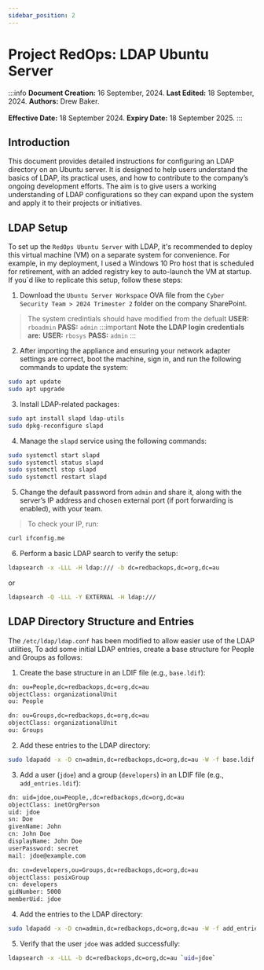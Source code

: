 ```yaml
---
sidebar_position: 2
---
```


# Project RedOps: LDAP Ubuntu Server 

:::info
**Document Creation:** 16 September, 2024. **Last Edited:** 18 September, 2024. **Authors:** Drew Baker.
<br></br>**Effective Date:** 18 September 2024. **Expiry Date:** 18 September 2025.
:::

## Introduction
This document provides detailed instructions for configuring an LDAP directory on an Ubuntu server. It is designed to help users understand the basics of LDAP, its practical uses, and how to contribute to the company’s ongoing development efforts. The aim is to give users a working understanding of LDAP configurations so they can expand upon the system and apply it to their projects or initiatives.

## LDAP Setup
To set up the `RedOps Ubuntu Server` with LDAP, it's recommended to deploy this virtual machine (VM) on a separate system for convenience. For example, in my deployment, I used a Windows 10 Pro host that is scheduled for retirement, with an added registry key to auto-launch the VM at startup. If you`d like to replicate this setup, follow these steps:

1. Download the `Ubuntu Server Workspace` OVA file from the `Cyber Security Team > 2024 Trimester 2` folder on the company SharePoint.
> The system credintials should have modified from the defualt **USER:** `rboadmin` **PASS:** `admin`
:::important
**Note the LDAP login credentials are:**
**USER:** `rbosys`
**PASS:** `admin`
:::

2. After importing the appliance and ensuring your network adapter settings are correct, boot the machine, sign in, and run the following commands to update the system:
```bash
sudo apt update
sudo apt upgrade
```
   
3. Install LDAP-related packages:
```bash
sudo apt install slapd ldap-utils
sudo dpkg-reconfigure slapd
```

4. Manage the `slapd` service using the following commands:
```bash
sudo systemctl start slapd
sudo systemctl status slapd
sudo systemctl stop slapd
sudo systemctl restart slapd
```

5. Change the default password from `admin` and share it, along with the server’s IP address and chosen external port (if port forwarding is enabled), with your team.
> To check your IP, run:  
```bash
curl ifconfig.me
```

6. Perform a basic LDAP search to verify the setup:
```bash
ldapsearch -x -LLL -H ldap:/// -b dc=redbackops,dc=org,dc=au
```
or
```bash
ldapsearch -Q -LLL -Y EXTERNAL -H ldap:///
```


## LDAP Directory Structure and Entries
The `/etc/ldap/ldap.conf` has been modified to allow easier use of the LDAP utilities, 
To add some initial LDAP entries, create a base structure for People and Groups as follows:

1. Create the base structure in an LDIF file (e.g., `base.ldif`):
```bash
dn: ou=People,dc=redbackops,dc=org,dc=au
objectClass: organizationalUnit
ou: People

dn: ou=Groups,dc=redbackops,dc=org,dc=au
objectClass: organizationalUnit
ou: Groups
```

2. Add these entries to the LDAP directory:
```bash
sudo ldapadd -x -D cn=admin,dc=redbackops,dc=org,dc=au -W -f base.ldif
```

3. Add a user (`jdoe`) and a group (`developers`) in an LDIF file (e.g., `add_entries.ldif`):
```bash
dn: uid=jdoe,ou=People,,dc=redbackops,dc=org,dc=au
objectClass: inetOrgPerson
uid: jdoe
sn: Doe
givenName: John
cn: John Doe
displayName: John Doe
userPassword: secret
mail: jdoe@example.com

dn: cn=developers,ou=Groups,dc=redbackops,dc=org,dc=au
objectClass: posixGroup
cn: developers
gidNumber: 5000
memberUid: jdoe
```

4. Add the entries to the LDAP directory:
```bash
sudo ldapadd -x -D cn=admin,dc=redbackops,dc=org,dc=au -W -f add_entries.ldif
```

5. Verify that the user `jdoe` was added successfully:
```bash
ldapsearch -x -LLL -b dc=redbackops,dc=org,dc=au `uid=jdoe`
```
